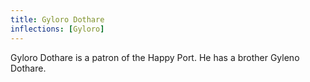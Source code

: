 ```yaml
---
title: Gyloro Dothare
inflections: [Gyloro]
---
```


Gyloro Dothare is a patron of the Happy Port. He has a brother Gyleno Dothare.


